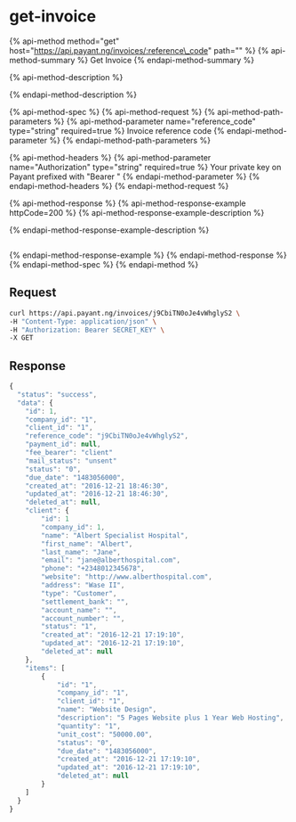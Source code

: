 # get-invoice

{% api-method method="get" host="https://api.payant.ng/invoices/:reference\_code" path="" %}
{% api-method-summary %}
Get Invoice
{% endapi-method-summary %}

{% api-method-description %}

{% endapi-method-description %}

{% api-method-spec %}
{% api-method-request %}
{% api-method-path-parameters %}
{% api-method-parameter name="reference\_code" type="string" required=true %}
Invoice reference code
{% endapi-method-parameter %}
{% endapi-method-path-parameters %}

{% api-method-headers %}
{% api-method-parameter name="Authorization" type="string" required=true %}
Your private key on Payant prefixed with "Bearer "
{% endapi-method-parameter %}
{% endapi-method-headers %}
{% endapi-method-request %}

{% api-method-response %}
{% api-method-response-example httpCode=200 %}
{% api-method-response-example-description %}

{% endapi-method-response-example-description %}

```text

```
{% endapi-method-response-example %}
{% endapi-method-response %}
{% endapi-method-spec %}
{% endapi-method %}

## **Request**

```bash
curl https://api.payant.ng/invoices/j9CbiTN0oJe4vWhglyS2 \
-H "Content-Type: application/json" \
-H "Authorization: Bearer SECRET_KEY" \
-X GET
```

## **Response**

```javascript
{
  "status": "success",
  "data": {
    "id": 1,
    "company_id": "1",
    "client_id": "1",
    "reference_code": "j9CbiTN0oJe4vWhglyS2",
    "payment_id": null,
    "fee_bearer": "client"
    "mail_status": "unsent"
    "status": "0",
    "due_date": "1483056000",
    "created_at": "2016-12-21 18:46:30",
    "updated_at": "2016-12-21 18:46:30",
    "deleted_at": null,
    "client": {
        "id": 1
        "company_id": 1,
        "name": "Albert Specialist Hospital",
        "first_name": "Albert",
        "last_name": "Jane",
        "email": "jane@alberthospital.com",
        "phone": "+2348012345678",
        "website": "http://www.alberthospital.com",
        "address": "Wase II",
        "type": "Customer",
        "settlement_bank": "",
        "account_name": "",
        "account_number": "",
        "status": "1",
        "created_at": "2016-12-21 17:19:10",
        "updated_at": "2016-12-21 17:19:10",
        "deleted_at": null
    },
    "items": [
        {
            "id": "1",
            "company_id": "1",
            "client_id": "1",
            "name": "Website Design",
            "description": "5 Pages Website plus 1 Year Web Hosting",
            "quantity": "1",
            "unit_cost": "50000.00",
            "status": "0",
            "due_date": "1483056000",
            "created_at": "2016-12-21 17:19:10",
            "updated_at": "2016-12-21 17:19:10",
            "deleted_at": null
        }
    ]
  }
}
```

